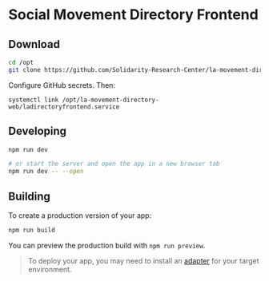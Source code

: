 # Social Movement Directory Frontend

## Download

```bash
cd /opt
git clone https://github.com/Solidarity-Research-Center/la-movement-directory-web

```

Configure GitHub secrets. Then:

```systemctl link /opt/la-movement-directory-web/ladirectoryfrontend.service```

## Developing

```bash
npm run dev

# or start the server and open the app in a new browser tab
npm run dev -- --open
```

## Building

To create a production version of your app:

```bash
npm run build
```

You can preview the production build with `npm run preview`.

> To deploy your app, you may need to install an [adapter](https://kit.svelte.dev/docs/adapters) for your target environment.
